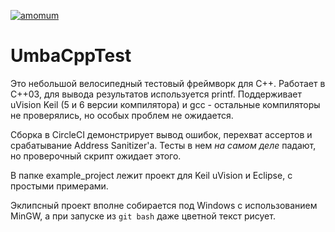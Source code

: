 [![amomum](https://circleci.com/gh/amomum/UmbaCppTest.svg?style=shield)](https://circleci.com/gh/amomum/UmbaCppTest)

# UmbaCppTest
Это небольшой велосипедный тестовый фреймворк для С++. Работает в С++03, для вывода результатов используется printf. Поддерживает uVision Keil (5 и 6 версии компилятора) и gcc - остальные компиляторы не проверялись, но особых проблем не ожидается.

Сборка в CircleCI демонстрирует вывод ошибок, перехват ассертов и срабатывание Address Sanitizer'a. Тесты в нем _на самом деле_ падают, но проверочный скрипт ожидает этого.

В папке example_project лежит проект для Keil uVision и Eclipse, с простыми примерами.

Эклипсный проект вполне собирается под Windows c использованием MinGW, а при запуске из `git bash` даже цветной текст рисует.